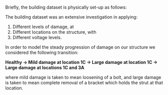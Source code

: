 Briefly, the building dataset is physically set-up as follows:

The building dataset was an extensive investigation in applying:

 1. Different levels of damage, at
 2. Different locations on the structure, with
 3. Different voltage levels.

In order to model the steady progression of damage on our structure we considered the following transition:

**Healthy -> Mild damage at location 1C -> Large damage at location 1C -> Large damage at locations 1C and 3A**

where mild damage is taken to mean loosening of a bolt, and large damage is taken to mean complete removal of a bracket which holds the strut at that location.
